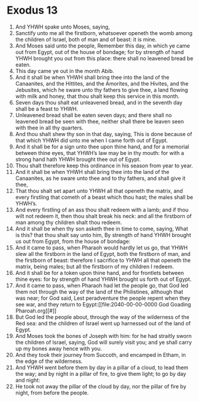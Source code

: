 ﻿# Exodus 13
1. And YHWH spake unto Moses, saying, 
2. Sanctify unto me all the firstborn, whatsoever openeth the womb among the children of Israel, both of man and of beast: it is mine. 
3.  And Moses said unto the people, Remember this day, in which ye came out from Egypt, out of the house of bondage; for by strength of hand YHWH brought you out from this place: there shall no leavened bread be eaten. 
4. This day came ye out in the month Abib. 
5.  And it shall be when YHWH shall bring thee into the land of the Canaanites, and the Hittites, and the Amorites, and the Hivites, and the Jebusites, which he sware unto thy fathers to give thee, a land flowing with milk and honey, that thou shalt keep this service in this month. 
6. Seven days thou shalt eat unleavened bread, and in the seventh day shall be a feast to YHWH. 
7. Unleavened bread shall be eaten seven days; and there shall no leavened bread be seen with thee, neither shall there be leaven seen with thee in all thy quarters. 
8.  And thou shalt shew thy son in that day, saying, This is done because of that which YHWH did unto me when I came forth out of Egypt. 
9. And it shall be for a sign unto thee upon thine hand, and for a memorial between thine eyes, that YHWH’s law may be in thy mouth: for with a strong hand hath YHWH brought thee out of Egypt. 
10. Thou shalt therefore keep this ordinance in his season from year to year. 
11.  And it shall be when YHWH shall bring thee into the land of the Canaanites, as he sware unto thee and to thy fathers, and shall give it thee, 
12. That thou shalt set apart unto YHWH all that openeth the matrix, and every firstling that cometh of a beast which thou hast; the males shall be YHWH’s. 
13. And every firstling of an ass thou shalt redeem with a lamb; and if thou wilt not redeem it, then thou shalt break his neck: and all the firstborn of man among thy children shalt thou redeem. 
14.  And it shall be when thy son asketh thee in time to come, saying, What is this? that thou shalt say unto him, By strength of hand YHWH brought us out from Egypt, from the house of bondage: 
15. And it came to pass, when Pharaoh would hardly let us go, that YHWH slew all the firstborn in the land of Egypt, both the firstborn of man, and the firstborn of beast: therefore I sacrifice to YHWH all that openeth the matrix, being males; but all the firstborn of my children I redeem. 
16. And it shall be for a token upon thine hand, and for frontlets between thine eyes: for by strength of hand YHWH brought us forth out of Egypt. 
17.  And it came to pass, when Pharaoh had let the people go, that God led them not through the way of the land of the Philistines, although that was near; for God said, Lest peradventure the people repent when they see war, and they return to Egypt:[[file:2040-00-00-0000 God Goading Pharoah.org][#]] 
18. But God led the people about, through the way of the wilderness of the Red sea: and the children of Israel went up harnessed out of the land of Egypt. 
19. And Moses took the bones of Joseph with him: for he had straitly sworn the children of Israel, saying, God will surely visit you; and ye shall carry up my bones away hence with you. 
20.  And they took their journey from Succoth, and encamped in Etham, in the edge of the wilderness. 
21. And YHWH went before them by day in a pillar of a cloud, to lead them the way; and by night in a pillar of fire, to give them light; to go by day and night: 
22. He took not away the pillar of the cloud by day, nor the pillar of fire by night, from before the people. 

